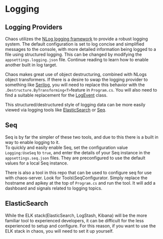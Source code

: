 # Logging

## Logging Providers

Chaos utilizes the [NLog logging framework](https://nlog-project.org/) to provide a robust logging system. The default
configuration is set to log concise and simplified messages to the console, with more detailed information being logged
to a file using structured logging.
This can be changed by modifying the `appsettings.logging.json` file. Continue reading to learn how to enable another
built in log target.

Chaos makes great use of object destructuring, combined with NLogs object transformers. If there is a desire to swap the
logging provider to something like [Serilog](https://serilog.net/), you will need to replace this behavior with
the `.Destructure.ByTransforming<T>`feature in `Program.cs`. You will also need to find a suitable replacement for
the [LogEvent](<xref:Chaos.NLog.Logging.LogEvent>) class.

This structured/destructured style of logging data can be more easily viewed via logging tools
like [ElasticSearch](https://www.elastic.co/) or [Seq](https://datalust.co/seq).

## Seq

Seq is by far the simpler of these two tools, and due to this there is a built in way to enable logging to it.  
To quickly and easily enable Seq, set the configuration value `Logging:UseSeq` to `true`, and enter the details of
your Seq instance in the `appsettings.seq.json` files. They are preconfigured to use the default values for a local Seq
instance.

There is also a tool in this repo that can be used to configure seq for use with chaos-server. Look for
Tools\SeqConfigurator. Simply replace the hostname and apikey at the top of `Program.cs` and run the tool. It will add a
dashboard and signals related to logging topics.

## ElasticSearch

While the ELK stack(ElasticSearch, LogStash, Kibana) will be the more familiar tool to experienced developers, it can be
difficult for the less experienced to setup and configure. For this reason, if you want to use the ELK stack in chaos,
you will need to set it up yourself.